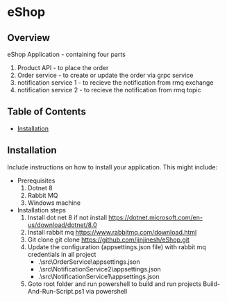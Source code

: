 # eShop

## Overview

eShop Application - containing four parts
1) Product API - to place the order 
2) Order service - to create or update the order via grpc service
3) notification service 1 - to recieve the notification from rmq exchange
4) notification service 2 - to recieve the notification from rmq topic

## Table of Contents

- [Installation](#installation)

## Installation

Include instructions on how to install your application. This might include:

- Prerequisites
    1) Dotnet 8
    2) Rabbit MQ
    3) Windows machine
- Installation steps
    1) Install dot net 8 if not install https://dotnet.microsoft.com/en-us/download/dotnet/8.0
    2) Install rabbit mq https://www.rabbitmq.com/download.html
    3) Git clone 
        git clone https://github.com/jinjinesh/eShop.git
    3) Update the configuration (appsettings.json file) with rabbit mq credentials in all project
        - .\src\OrderService\appsettings.json
        - .\src\NotificationService2\appsettings.json
        - .\src\NotificationService1\appsettings.json
    4) Goto root folder and run powershell to build and run projects Build-And-Run-Script.ps1 via powershell
